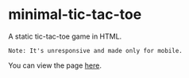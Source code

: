 # minimal-tic-tac-toe
A static tic-tac-toe game in HTML.

`Note: It's unresponsive and made only for mobile.`

You can view the page [here](https://vrcxz.github.io/minimal-tic-tac-toe/).
